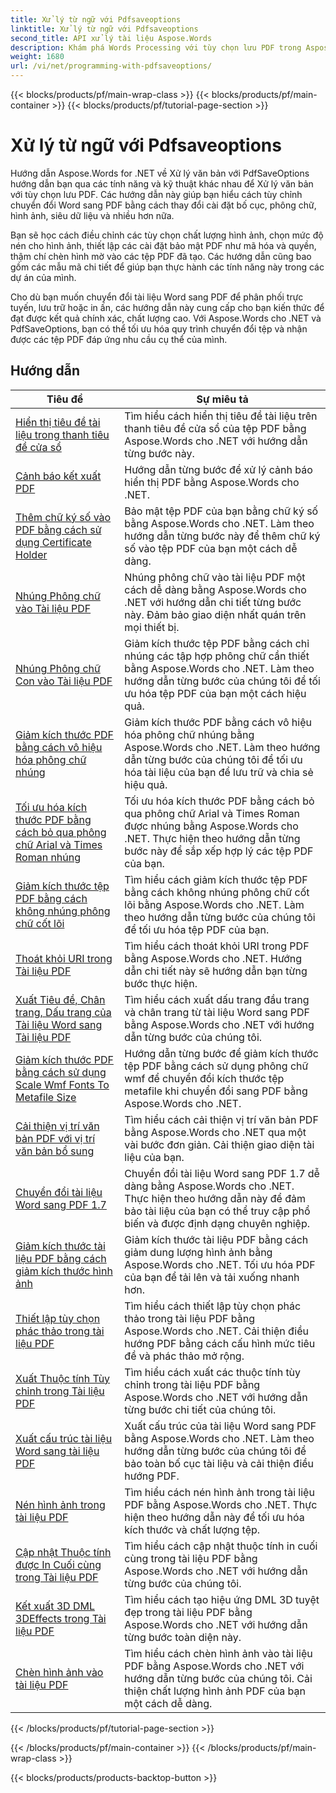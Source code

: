 ```yaml
---
title: Xử lý từ ngữ với Pdfsaveoptions
linktitle: Xử lý từ ngữ với Pdfsaveoptions
second_title: API xử lý tài liệu Aspose.Words
description: Khám phá Words Processing với tùy chọn lưu PDF trong Aspose.Words cho .NET. Tìm hiểu cách tạo tài liệu Word thành PDF với các tính năng nâng cao thông qua hướng dẫn từng bước và mã mẫu.
weight: 1680
url: /vi/net/programming-with-pdfsaveoptions/
---
```


{{< blocks/products/pf/main-wrap-class >}}
{{< blocks/products/pf/main-container >}}
{{< blocks/products/pf/tutorial-page-section >}}

# Xử lý từ ngữ với Pdfsaveoptions

Hướng dẫn Aspose.Words for .NET về Xử lý văn bản với PdfSaveOptions hướng dẫn bạn qua các tính năng và kỹ thuật khác nhau để Xử lý văn bản với tùy chọn lưu PDF. Các hướng dẫn này giúp bạn hiểu cách tùy chỉnh chuyển đổi Word sang PDF bằng cách thay đổi cài đặt bố cục, phông chữ, hình ảnh, siêu dữ liệu và nhiều hơn nữa.

Bạn sẽ học cách điều chỉnh các tùy chọn chất lượng hình ảnh, chọn mức độ nén cho hình ảnh, thiết lập các cài đặt bảo mật PDF như mã hóa và quyền, thậm chí chèn hình mờ vào các tệp PDF đã tạo. Các hướng dẫn cũng bao gồm các mẫu mã chi tiết để giúp bạn thực hành các tính năng này trong các dự án của mình.

Cho dù bạn muốn chuyển đổi tài liệu Word sang PDF để phân phối trực tuyến, lưu trữ hoặc in ấn, các hướng dẫn này cung cấp cho bạn kiến thức để đạt được kết quả chính xác, chất lượng cao. Với Aspose.Words cho .NET và PdfSaveOptions, bạn có thể tối ưu hóa quy trình chuyển đổi tệp và nhận được các tệp PDF đáp ứng nhu cầu cụ thể của mình.

 ## Hướng dẫn
| Tiêu đề | Sự miêu tả |
| --- | --- |
| [Hiển thị tiêu đề tài liệu trong thanh tiêu đề cửa sổ](./display-doc-title-in-window-titlebar/) | Tìm hiểu cách hiển thị tiêu đề tài liệu trên thanh tiêu đề cửa sổ của tệp PDF bằng Aspose.Words cho .NET với hướng dẫn từng bước này. |
| [Cảnh báo kết xuất PDF](./pdf-render-warnings/) | Hướng dẫn từng bước để xử lý cảnh báo hiển thị PDF bằng Aspose.Words cho .NET. |
| [Thêm chữ ký số vào PDF bằng cách sử dụng Certificate Holder](./digitally-signed-pdf-using-certificate-holder/) | Bảo mật tệp PDF của bạn bằng chữ ký số bằng Aspose.Words cho .NET. Làm theo hướng dẫn từng bước này để thêm chữ ký số vào tệp PDF của bạn một cách dễ dàng. |
| [Nhúng Phông chữ vào Tài liệu PDF](./embedded-all-fonts/) | Nhúng phông chữ vào tài liệu PDF một cách dễ dàng bằng Aspose.Words cho .NET với hướng dẫn chi tiết từng bước này. Đảm bảo giao diện nhất quán trên mọi thiết bị. |
| [Nhúng Phông chữ Con vào Tài liệu PDF](./embedded-subset-fonts/) | Giảm kích thước tệp PDF bằng cách chỉ nhúng các tập hợp phông chữ cần thiết bằng Aspose.Words cho .NET. Làm theo hướng dẫn từng bước của chúng tôi để tối ưu hóa tệp PDF của bạn một cách hiệu quả. |
| [Giảm kích thước PDF bằng cách vô hiệu hóa phông chữ nhúng](./disable-embed-windows-fonts/) | Giảm kích thước PDF bằng cách vô hiệu hóa phông chữ nhúng bằng Aspose.Words cho .NET. Làm theo hướng dẫn từng bước của chúng tôi để tối ưu hóa tài liệu của bạn để lưu trữ và chia sẻ hiệu quả. |
| [Tối ưu hóa kích thước PDF bằng cách bỏ qua phông chữ Arial và Times Roman nhúng](./skip-embedded-arial-and-times-roman-fonts/) | Tối ưu hóa kích thước PDF bằng cách bỏ qua phông chữ Arial và Times Roman được nhúng bằng Aspose.Words cho .NET. Thực hiện theo hướng dẫn từng bước này để sắp xếp hợp lý các tệp PDF của bạn. |
| [Giảm kích thước tệp PDF bằng cách không nhúng phông chữ cốt lõi](./avoid-embedding-core-fonts/) | Tìm hiểu cách giảm kích thước tệp PDF bằng cách không nhúng phông chữ cốt lõi bằng Aspose.Words cho .NET. Làm theo hướng dẫn từng bước của chúng tôi để tối ưu hóa tệp PDF của bạn. |
| [Thoát khỏi URI trong Tài liệu PDF](./escape-uri/) | Tìm hiểu cách thoát khỏi URI trong PDF bằng Aspose.Words cho .NET. Hướng dẫn chi tiết này sẽ hướng dẫn bạn từng bước thực hiện. |
| [Xuất Tiêu đề, Chân trang, Dấu trang của Tài liệu Word sang Tài liệu PDF](./export-header-footer-bookmarks/) | Tìm hiểu cách xuất dấu trang đầu trang và chân trang từ tài liệu Word sang PDF bằng Aspose.Words cho .NET với hướng dẫn từng bước của chúng tôi. |
| [Giảm kích thước PDF bằng cách sử dụng Scale Wmf Fonts To Metafile Size](./scale-wmf-fonts-to-metafile-size/) | Hướng dẫn từng bước để giảm kích thước tệp PDF bằng cách sử dụng phông chữ wmf để chuyển đổi kích thước tệp metafile khi chuyển đổi sang PDF bằng Aspose.Words cho .NET. |
| [Cải thiện vị trí văn bản PDF với vị trí văn bản bổ sung](./additional-text-positioning/) | Tìm hiểu cách cải thiện vị trí văn bản PDF bằng Aspose.Words cho .NET qua một vài bước đơn giản. Cải thiện giao diện tài liệu của bạn. |
| [Chuyển đổi tài liệu Word sang PDF 1.7](./conversion-to-pdf-17/) | Chuyển đổi tài liệu Word sang PDF 1.7 dễ dàng bằng Aspose.Words cho .NET. Thực hiện theo hướng dẫn này để đảm bảo tài liệu của bạn có thể truy cập phổ biến và được định dạng chuyên nghiệp. |
| [Giảm kích thước tài liệu PDF bằng cách giảm kích thước hình ảnh](./downsampling-images/) | Giảm kích thước tài liệu PDF bằng cách giảm dung lượng hình ảnh bằng Aspose.Words cho .NET. Tối ưu hóa PDF của bạn để tải lên và tải xuống nhanh hơn. |
| [Thiết lập tùy chọn phác thảo trong tài liệu PDF](./set-outline-options/) | Tìm hiểu cách thiết lập tùy chọn phác thảo trong tài liệu PDF bằng Aspose.Words cho .NET. Cải thiện điều hướng PDF bằng cách cấu hình mức tiêu đề và phác thảo mở rộng. |
| [Xuất Thuộc tính Tùy chỉnh trong Tài liệu PDF](./custom-properties-export/) | Tìm hiểu cách xuất các thuộc tính tùy chỉnh trong tài liệu PDF bằng Aspose.Words cho .NET với hướng dẫn từng bước chi tiết của chúng tôi. |
| [Xuất cấu trúc tài liệu Word sang tài liệu PDF](./export-document-structure/) | Xuất cấu trúc của tài liệu Word sang PDF bằng Aspose.Words cho .NET. Làm theo hướng dẫn từng bước của chúng tôi để bảo toàn bố cục tài liệu và cải thiện điều hướng PDF. |
| [Nén hình ảnh trong tài liệu PDF](./image-compression/) | Tìm hiểu cách nén hình ảnh trong tài liệu PDF bằng Aspose.Words cho .NET. Thực hiện theo hướng dẫn này để tối ưu hóa kích thước và chất lượng tệp. |
| [Cập nhật Thuộc tính được In Cuối cùng trong Tài liệu PDF](./update-last-printed-property/) | Tìm hiểu cách cập nhật thuộc tính in cuối cùng trong tài liệu PDF bằng Aspose.Words cho .NET với hướng dẫn từng bước của chúng tôi. |
| [Kết xuất 3D DML 3DEffects trong Tài liệu PDF](./dml-3deffects-rendering/) | Tìm hiểu cách tạo hiệu ứng DML 3D tuyệt đẹp trong tài liệu PDF bằng Aspose.Words cho .NET với hướng dẫn từng bước toàn diện này. |
| [Chèn hình ảnh vào tài liệu PDF](./interpolate-images/) | Tìm hiểu cách chèn hình ảnh vào tài liệu PDF bằng Aspose.Words cho .NET với hướng dẫn từng bước của chúng tôi. Cải thiện chất lượng hình ảnh PDF của bạn một cách dễ dàng. |
{{< /blocks/products/pf/tutorial-page-section >}}

{{< /blocks/products/pf/main-container >}}
{{< /blocks/products/pf/main-wrap-class >}}

{{< blocks/products/products-backtop-button >}}
